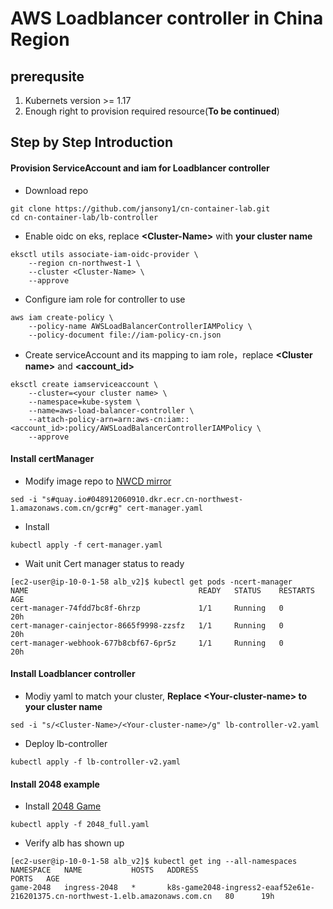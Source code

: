 # AWS Loadblancer controller in China Region

## prerequsite

1. Kubernets version >= 1.17
2. Enough right to provision required resource(**To be continued**)

## Step by Step Introduction

#### Provision ServiceAccount and iam for Loadblancer controller

* Download repo

```
git clone https://github.com/jansony1/cn-container-lab.git
cd cn-container-lab/lb-controller
```

* Enable oidc on eks, replace **\<Cluster-Name>** with **your cluster name**

```
eksctl utils associate-iam-oidc-provider \
    --region cn-northwest-1 \
    --cluster <Cluster-Name> \
    --approve
```

* Configure  iam role for controller to use

```
aws iam create-policy \
    --policy-name AWSLoadBalancerControllerIAMPolicy \
    --policy-document file://iam-policy-cn.json
```

* Create serviceAccount and its mapping to iam role，replace **\<Cluster name>** and **<account_id>**

```
eksctl create iamserviceaccount \
	--cluster=<your cluster name> \
	--namespace=kube-system \
	--name=aws-load-balancer-controller \
	--attach-policy-arn=arn:aws-cn:iam::<account_id>:policy/AWSLoadBalancerControllerIAMPolicy \
	--approve
```

#### Install certManager

* Modify image repo to [NWCD mirror](https://github.com/nwcdlabs/container-mirror)

```
sed -i "s#quay.io#048912060910.dkr.ecr.cn-northwest-1.amazonaws.com.cn/gcr#g" cert-manager.yaml
```

* Install 

```
kubectl apply -f cert-manager.yaml
```

* Wait unit Cert manager status  to ready

```
[ec2-user@ip-10-0-1-58 alb_v2]$ kubectl get pods -ncert-manager
NAME                                      READY   STATUS    RESTARTS   AGE
cert-manager-74fdd7bc8f-6hrzp             1/1     Running   0          20h
cert-manager-cainjector-8665f9998-zzsfz   1/1     Running   0          20h
cert-manager-webhook-677b8cbf67-6pr5z     1/1     Running   0          20h
```

#### Install  Loadblancer controller

* Modiy yaml to match your cluster, **Replace \<Your-cluster-name> to your cluster name** 

```
sed -i "s/<Cluster-Name>/<Your-cluster-name>/g" lb-controller-v2.yaml
```

* Deploy lb-controller

```
kubectl apply -f lb-controller-v2.yaml
```

#### Install  2048 example

* Install [2048 Game](https://docs.amazonaws.cn/en_us/eks/latest/userguide/alb-ingress.html)

```
kubectl apply -f 2048_full.yaml
```

* Verify alb has shown up 

```
[ec2-user@ip-10-0-1-58 alb_v2]$ kubectl get ing --all-namespaces
NAMESPACE   NAME           HOSTS   ADDRESS                                                                          PORTS   AGE
game-2048   ingress-2048   *       k8s-game2048-ingress2-eaaf52e61e-216201375.cn-northwest-1.elb.amazonaws.com.cn   80      19h
```










